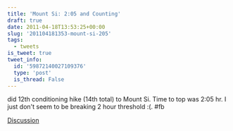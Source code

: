 ```yaml
---
title: 'Mount Si: 2:05 and Counting'
draft: true
date: 2011-04-18T13:53:25+00:00
slug: '201104181353-mount-si-205'
tags:
  - tweets
is_tweet: true
tweet_info:
  id: '59872140027109376'
  type: 'post'
  is_thread: False
---
```




did 12th conditioning hike (14th total) to Mount Si. Time to top was 2:05 hr. I just don't seem to be breaking 2 hour threshold :(. #fb

[Discussion](https://x.com/sytelus/status/59872140027109376)
